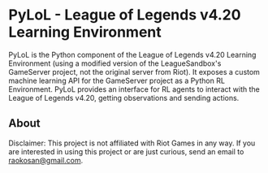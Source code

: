 # PyLoL - League of Legends v4.20 Learning Environment
PyLoL is the Python component of the League of Legends v4.20 Learning Environment (using a modified version of the LeagueSandbox's GameServer project, not the original server from Riot). It exposes a custom machine learning API for the GameServer project as a Python RL Environment. PyLoL provides an interface for RL agents to interact with the League of Legends v4.20, getting observations and sending actions.

## About
Disclaimer: This project is not affiliated with Riot Games in any way.
If you are interested in using this project or are just curious, send an email to [raokosan@gmail.com](mailto:raokosan@gmail.com).
